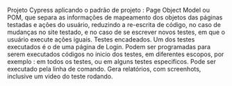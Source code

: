 Projeto Cypress  aplicando o padrão de projeto : Page Object Model ou POM, que separa as informações de mapeamento dos objetos das páginas testadas e ações do usuário, reduzindo a re-escrita de código, no caso de mudanças no site testado, e no caso de  se escrever novos testes, em que o usuário execute ações iguais. Testes encadeados.
Um dos testes executados é o de uma página de Login.
Podem ser programadas para serem executados códigos no inicio dos testes, em diferentes escopos, por exemplo : em todos os testes, ou em alguns testes especificos.
Pode ser executado pela linha de comando. Gera relatórios, com screenhots, inclusive um video do teste rodando.

